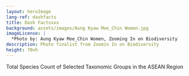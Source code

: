 ```yaml
---
layout: heroImage
lang-ref: dashfacts
title: Dash Factsxxx
background: assets/images/Aung Kyaw Moe_Chin Women.jpg
imageLicense: |
  *Photo by: Aung Kyaw Moe_Chin Women, Zooming In on Biodiversity
description: Photo finalist from Zoomin In on Biodiversity
height: 70vh
---
```


Total Species Count of Selected Taxonomic Groups in the ASEAN Region
